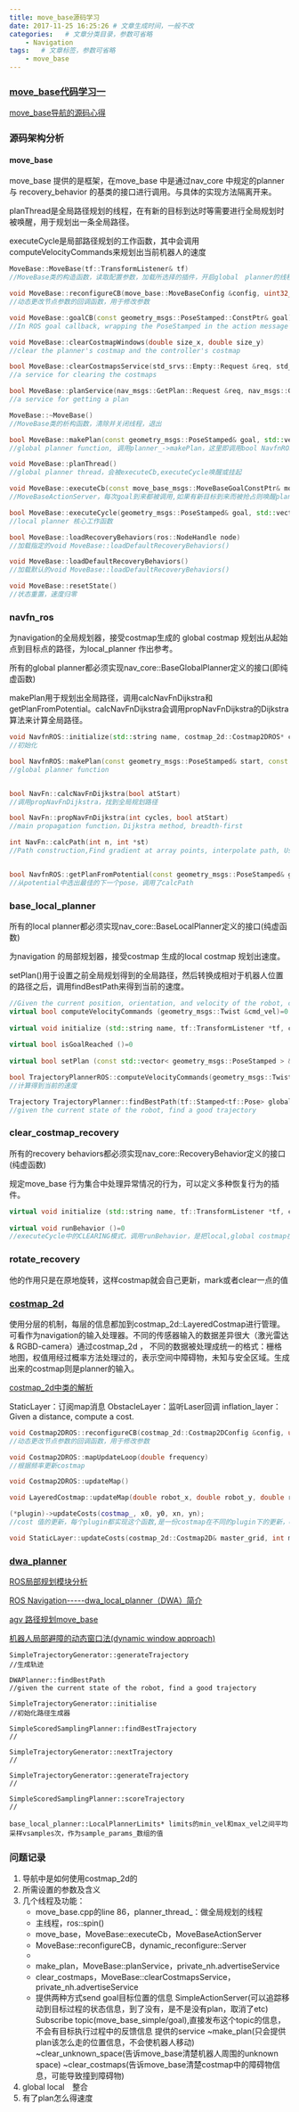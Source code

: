```yaml
---
title: move_base源码学习
date: 2017-11-25 16:25:26 # 文章生成时间，一般不改
categories:   # 文章分类目录，参数可省略
    - Navigation
tags:   # 文章标签，参数可省略
    - move_base
---
```

### [move_base代码学习一](http://www.cnblogs.com/shhu1993/p/6323699.html)

[move_base导航的源码心得](http://blog.csdn.net/david_han008/article/details/72032898)


### 源码架构分析

#### move_base
move_base 提供的是框架，在move_base 中是通过nav_core 中规定的planner 与 recovery_behavior 的基类的接口进行调用。与具体的实现方法隔离开来。

planThread是全局路径规划的线程，在有新的目标到达时等需要进行全局规划时被唤醒，用于规划出一条全局路径。

executeCycle是局部路径规划的工作函数，其中会调用computeVelocityCommands来规划出当前机器人的速度
<!--more-->
```C++
MoveBase::MoveBase(tf::TransformListener& tf)　
//MoveBase类的构造函数，读取配置参数，加载所选择的插件，开启global　planner的线程

void MoveBase::reconfigureCB(move_base::MoveBaseConfig &config, uint32_t level)
//动态更改节点参数的回调函数，用于修改参数

void MoveBase::goalCB(const geometry_msgs::PoseStamped::ConstPtr& goal)
//In ROS goal callback, wrapping the PoseStamped in the action message and re-sending to the server.将接收到的目标重新发送给action_goal server

void MoveBase::clearCostmapWindows(double size_x, double size_y)
//clear the planner's costmap and the controller's costmap

bool MoveBase::clearCostmapsService(std_srvs::Empty::Request &req, std_srvs::Empty::Response &resp)
//a service for clearing the costmaps

bool MoveBase::planService(nav_msgs::GetPlan::Request &req, nav_msgs::GetPlan::Response &resp)
//a service for getting a plan

MoveBase::~MoveBase()
//MoveBase类的析构函数，清除并关闭线程，退出

bool MoveBase::makePlan(const geometry_msgs::PoseStamped& goal, std::vector<geometry_msgs::PoseStamped>& plan)
//global planner function, 调用planner_->makePlan，这里即调用bool NavfnROS::makePlan(const geometry_msgs::PoseStamped& start, const geometry_msgs::PoseStamped& goal, std::vector<geometry_msgs::PoseStamped>& plan)

void MoveBase::planThread()
//global planner thread，会被executeCb,executeCycle唤醒或挂起

void MoveBase::executeCb(const move_base_msgs::MoveBaseGoalConstPtr& move_base_goal)
//MoveBaseActionServer，每次goal到来都被调用,如果有新目标到来而被抢占则唤醒planThread线程处理，否则为取消目标并挂起处理线程。

bool MoveBase::executeCycle(geometry_msgs::PoseStamped& goal, std::vector<geometry_msgs::PoseStamped>& global_plan)
//local planner 核心工作函数

bool MoveBase::loadRecoveryBehaviors(ros::NodeHandle node)
//加载指定的void MoveBase::loadDefaultRecoveryBehaviors()

void MoveBase::loadDefaultRecoveryBehaviors()
//加载默认的void MoveBase::loadDefaultRecoveryBehaviors()

void MoveBase::resetState()
//状态重置，速度归零

```

### navfn_ros
为navigation的全局规划器，接受costmap生成的 global costmap 规划出从起始点到目标点的路径，为local_planner 作出参考。

所有的global planner都必须实现nav_core::BaseGlobalPlanner定义的接口(即纯虚函数)

makePlan用于规划出全局路径，调用calcNavFnDijkstra和getPlanFromPotential。calcNavFnDijkstra会调用propNavFnDijkstra的Dijkstra算法来计算全局路径。
```C++
void NavfnROS::initialize(std::string name, costmap_2d::Costmap2DROS* costmap_ros)
//初始化

bool NavfnROS::makePlan(const geometry_msgs::PoseStamped& start, const geometry_msgs::PoseStamped& goal, double tolerance, std::vector<geometry_msgs::PoseStamped>& plan)
//global planner function


bool NavFn::calcNavFnDijkstra(bool atStart)
//调用propNavFnDijkstra，找到全局规划路径

bool NavFn::propNavFnDijkstra(int cycles, bool atStart)	
//main propagation function，Dijkstra method, breadth-first

int NavFn::calcPath(int n, int *st)
//Path construction,Find gradient at array points, interpolate path, Use step size of pathStep, usually 0.5 pixel


bool NavfnROS::getPlanFromPotential(const geometry_msgs::PoseStamped& goal, std::vector<geometry_msgs::PoseStamped>& plan)
//从potential中选出最佳的下一个pose，调用了calcPath

```

### base_local_planner
所有的local planner都必须实现nav_core::BaseLocalPlanner定义的接口(纯虚函数)

为navigation 的局部规划器，接受costmap 生成的local costmap 规划出速度。

setPlan()用于设置之前全局规划得到的全局路径，然后转换成相对于机器人位置的路径之后，调用findBestPath来得到当前的速度。
```C++
//Given the current position, orientation, and velocity of the robot, compute velocity commands to send to the base
virtual bool computeVelocityCommands (geometry_msgs::Twist &cmd_vel)=0
 
virtual void initialize (std::string name, tf::TransformListener *tf, costmap_2d::Costmap2DROS *costmap_ros)=0
 
virtual bool isGoalReached ()=0
 
virtual bool setPlan (const std::vector< geometry_msgs::PoseStamped > &plan)=0
```

```C++
bool TrajectoryPlannerROS::computeVelocityCommands(geometry_msgs::Twist& cmd_vel)
//计算得到当前的速度

Trajectory TrajectoryPlanner::findBestPath(tf::Stamped<tf::Pose> global_pose, tf::Stamped<tf::Pose> global_vel, tf::Stamped<tf::Pose>& drive_velocities)
//given the current state of the robot, find a good trajectory

```

### clear_costmap_recovery
所有的recovery behaviors都必须实现nav_core::RecoveryBehavior定义的接口(纯虚函数)

规定move_base 行为集合中处理异常情况的行为，可以定义多种恢复行为的插件。
```C++
virtual void initialize (std::string name, tf::TransformListener *tf, costmap_2d::Costmap2DROS *global_costmap, costmap_2d::Costmap2DROS *local_costmap)=0
 
virtual void runBehavior ()=0
//executeCycle中的CLEARING模式，调用runBehavior，是把local,global costmap在reset_distance半径之外的free，occupied都清除，变成NO_INFORMATION。不对static layer操作
```

### rotate_recovery
他的作用只是在原地旋转，这样costmap就会自己更新，mark或者clear一点的值

### [costmap_2d](http://blog.csdn.net/sonictl/article/details/51518492)
使用分层的机制，每层的信息都加到costmap_2d::LayeredCostmap进行管理。
可看作为navigation的输入处理器。不同的传感器输入的数据差异很大（激光雷达 & RGBD-camera）通过costmap_2d ， 不同的数据被处理成统一的格式：栅格地图，权值用经过概率方法处理过的，表示空间中障碍物，未知与安全区域。生成出来的costmap则是planner的输入。

[costmap_2d中类的解析](http://blog.csdn.net/mllearnertj/article/details/74838981)

StaticLayer：订阅map消息
ObstacleLayer：监听Laser回调
inflation_layer：Given a distance, compute a cost.

```C++
void Costmap2DROS::reconfigureCB(costmap_2d::Costmap2DConfig &config, uint32_t level)
//动态更改节点参数的回调函数，用于修改参数

void Costmap2DROS::mapUpdateLoop(double frequency)
//根据频率更新costmap

void Costmap2DROS::updateMap()

void LayeredCostmap::updateMap(double robot_x, double robot_y, double robot_yaw)

(*plugin)->updateCosts(costmap_, x0, y0, xn, yn);
//cost 值的更新，每个plugin都实现这个函数,是一份costmap在不同的plugin下的更新，costmap是一样的，cost值是叠加上去的

void StaticLayer::updateCosts(costmap_2d::Costmap2D& master_grid, int min_i, int min_j, int max_i, int max_j)或者obstacle_layer,inflation_layer等插件

```

### [dwa_planner](http://wiki.ros.org/dwa_local_planner)
[ROS局部规划模块分析](http://www.bubuko.com/infodetail-720132.html)

[ROS Navigation-----dwa_local_planner（DWA）简介](http://blog.csdn.net/x_r_su/article/details/53393872)

[agv 路径规划move_base](http://blog.csdn.net/david_han008/article/details/72171602)

[机器人局部避障的动态窗口法(dynamic window approach)](http://blog.csdn.net/heyijia0327/article/details/44983551)
```
SimpleTrajectoryGenerator::generateTrajectory
//生成轨迹

DWAPlanner::findBestPath
//given the current state of the robot, find a good trajectory

SimpleTrajectoryGenerator::initialise
//初始化路径生成器

SimpleScoredSamplingPlanner::findBestTrajectory
//

SimpleTrajectoryGenerator::nextTrajectory
//

SimpleTrajectoryGenerator::generateTrajectory
//

SimpleScoredSamplingPlanner::scoreTrajectory
//

base_local_planner::LocalPlannerLimits* limits的min_vel和max_vel之间平均采样vsamples次，作为sample_params_数组的值

```


### 问题记录
1. 导航中是如何使用costmap_2d的
2. 所需设置的参数及含义
2. 几个线程及功能：
    * move_base.cpp的line 86，planner_thread_：做全局规划的线程
    * 主线程，ros::spin()
    * move_base，MoveBase::executeCb，MoveBaseActionServer
    * MoveBase::reconfigureCB，dynamic_reconfigure::Server
    * 
    * make_plan，MoveBase::planService，private_nh.advertiseService
    * clear_costmaps，MoveBase::clearCostmapsService，private_nh.advertiseService
    * 提供两种方式send goal目标位置的信息
    SimpleActionServer(可以追踪移动到目标过程的状态信息，到了没有，是不是没有plan，取消了etc)
    Subscribe topic(move_base_simple/goal),直接发布这个topic的信息，不会有目标执行过程中的反馈信息
    提供的service
    ~make_plan(只会提供plan该怎么走的位置信息，不会使机器人移动)
    ~clear_unknown_space(告诉move_base清楚机器人周围的unknown space)
    ~clear_costmaps(告诉move_base清楚costmap中的障碍物信息，可能导致撞到障碍物)
3. global local　整合
4. 有了plan怎么得速度













